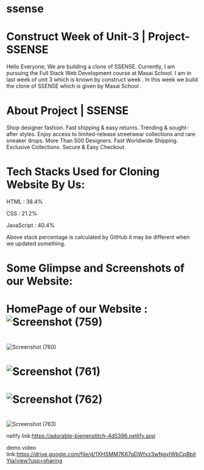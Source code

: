 # ssense
# Construct Week of Unit-3 | Project-SSENSE

Hello Everyone, We are building a clone of SSENSE. Currently, I am pursuing the Full Stack Web Development course at Masai School. I am in last week of unit 3 which is known by construct week . In this week we build the clone of SSENSE which is given by Masai School .

# About Project | SSENSE

Shop designer fashion. Fast shipping & easy returns. Trending & sought-after styles. Enjoy access to limited-release streetwear collections and rare sneaker drops. More Than 500 Designers. Fast Worldwide Shipping. Exclusive Collections. Secure & Easy Checkout.

# Tech Stacks Used for Cloning Website By Us:
HTML : 38.4%

CSS : 21.2%

JavaScript : 40.4%

Above stack percentage is calculated by GitHub it may be different when we updated something.

# Some Glimpse and Screenshots of our Website:

# HomePage of our Website :![Screenshot (759)](https://user-images.githubusercontent.com/101010104/192706908-7d8be9ae-8300-4abf-b967-7ddf22971d31.png)

# 



![Screenshot (760)](https://user-images.githubusercontent.com/101010104/192707282-4a17ca11-612f-466d-bffa-94fdb0a1f7df.png)

# ![Screenshot (761)](https://user-images.githubusercontent.com/101010104/192707344-7a6326b3-a0cc-4d3d-8609-6106d1fe725b.png)

# ![Screenshot (762)](https://user-images.githubusercontent.com/101010104/192707407-2928cf5a-65a6-4ca3-a329-5b4661945f0c.png)

# 
![Screenshot (763)](https://user-images.githubusercontent.com/101010104/192707482-c29627a8-2342-4813-a03d-f610ea2274e9.png)

nelify link:https://adorable-bienenstitch-4d5396.netlify.app

demo video link:https://drive.google.com/file/d/1XHSMM7K67qDWfxz3wNgxtWbCpBbiIYla/view?usp=sharing

